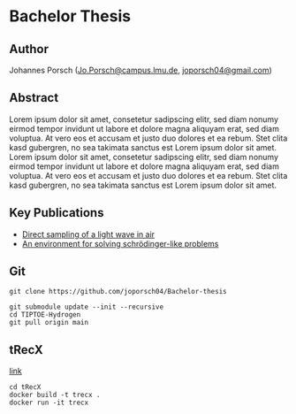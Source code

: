 # Bachelor Thesis

## Author
Johannes Porsch (Jo.Porsch@campus.lmu.de, joporsch04@gmail.com)

## Abstract
Lorem ipsum dolor sit amet, consetetur sadipscing elitr, sed diam nonumy eirmod tempor invidunt ut labore et dolore magna aliquyam erat, sed diam voluptua. At vero eos et accusam et justo duo dolores et ea rebum. Stet clita kasd gubergren, no sea takimata sanctus est Lorem ipsum dolor sit amet. Lorem ipsum dolor sit amet, consetetur sadipscing elitr, sed diam nonumy eirmod tempor invidunt ut labore et dolore magna aliquyam erat, sed diam voluptua. At vero eos et accusam et justo duo dolores et ea rebum. Stet clita kasd gubergren, no sea takimata sanctus est Lorem ipsum dolor sit amet.

## Key Publications
- [Direct sampling of a light wave in air](https://doi.org/10.1364/OPTICA.5.000402)
- [An environment for solving schrödinger-like problems](https://gitlab.physik.uni-muenchen.de/AG-Scrinzi/tRecX)

## Git
```
git clone https://github.com/joporsch04/Bachelor-thesis
```
<!-- The folder TIPTOE-Hydrogen was created during a research assistant position at MPQ during summer 2024 and not part of this thesis. It is a git submodule and can be cloned with: -->
```
git submodule update --init --recursive
cd TIPTOE-Hydrogen
git pull origin main
```

## tRecX
<!-- For the installation of tRecX, please visit this [link](https://gitlab.physik.uni-muenchen.de/AG-Scrinzi/tRecX). For simple testing I recommend using [Docker](https://www.docker.com/). The `dockerfile` can be found in the folder tRecX: -->
[link](https://gitlab.physik.uni-muenchen.de/AG-Scrinzi/tRecX)
```
cd tRecX
docker build -t trecx .
docker run -it trecx
```
<!-- If you choose to use a VM, pay attention to the Linux version. In some distributions libatlas-base-dev and libboost-all-dev are not compatible. In any case, the `dockerfile` (Ubuntu 22.04) works fine. 

## Max Planck Institute of Quantum Optics (MPQ)
For more information about the institute, please visit the official website:
[MPQ Homepage](https://www.mpq.mpg.de) -->
